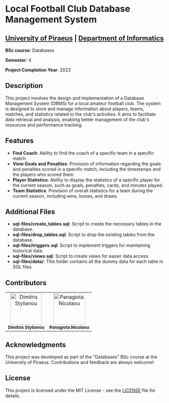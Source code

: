# Local Football Club Database Management System

## [University of Piraeus](https://www.unipi.gr/en/home/) | [Department of Informatics](https://cs.unipi.gr/en/)
**BSc course**: Databases

**Semester**: 4

**Project Completion Year**: 2023

## Description
This project involves the design and implementation of a Database Management System (DBMS) for a local amateur football club. The system is designed to store and manage information about players, teams, matches, and statistics related to the club's activities. It aims to facilitate data retrieval and analysis, enabling better management of the club's resources and performance tracking.

## Features
- **Find Coach**: Ability to find the coach of a specific team in a specific match.
- **View Goals and Penalties**: Provision of information regarding the goals and penalties scored in a specific match, including the timestamps and the players who scored them.
- **Player Statistics**: Ability to display the statistics of a specific player for the current season, such as goals, penalties, cards, and minutes played.
- **Team Statistics**: Provision of overall statistics for a team during the current season, including wins, losses, and draws.

## Additional Files
- **sql-files/create_tables.sql**: Script to create the necessary tables in the database.
- **sql-files/drop_tables.sql**: Script to drop the existing tables from the database.
- **sql-files/triggers.sql**: Script to implement triggers for maintaining historical data.
- **sql-files/views.sql**: Script to create views for easier data access.
- **sql-files/data/**: This folder contains all the dummy data for each table in SQL files.

## Contributors
<table>
  <tr>
    <td align="center"><a href="https://github.com/dimitrisstyl7"><img src="https://avatars.githubusercontent.com/u/75742419?v=4" width="100px;" alt="Dimitris Stylianou"/><br /><sub><b>Dimitris Stylianou</b></sub></a><br /></td>
    <td align="center"><a href="https://github.com/panagiota02"><img src="https://avatars.githubusercontent.com/u/79789822?v=4" width="100px;" alt="Panagiota Nicolaou"/><br /><sub><b>Panagiota Nicolaou</b></sub></a><br /></td>
</td>
  </tr>
</table>

## Acknowledgments
This project was developed as part of the "Databases" BSc course at the University of Piraeus. Contributions and feedback are always welcome!

## License
This project is licensed under the MIT License - see the [LICENSE](LICENSE) file for details.
